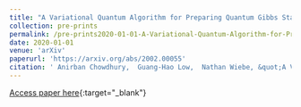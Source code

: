```yaml
---
title: "A Variational Quantum Algorithm for Preparing Quantum Gibbs States"
collection: pre-prints
permalink: /pre-prints2020-01-01-A-Variational-Quantum-Algorithm-for-Preparing-Quantum-Gibbs-States
date: 2020-01-01
venue: 'arXiv'
paperurl: 'https://arxiv.org/abs/2002.00055'
citation: ' Anirban Chowdhury,  Guang-Hao Low,  Nathan Wiebe, &quot;A Variational Quantum Algorithm for Preparing Quantum Gibbs States.&quot; arXiv, (2020).'
---
```

[Access paper here](https://arxiv.org/abs/2002.00055){:target="_blank"}
